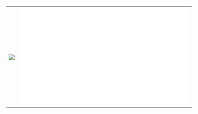 <table style="border:none">
  <tr>
    <td align="center" style="padding=0;width=50%;">
      <img align="center" style="padding=0;" src="https://github-readme-stats.vercel.app/api/?username=Lani-Skyy&show_icons=true&title_color=fff&text_color=9f9f9f&bg_color=00000000&icon_color=fff&count_private=true&hide_border=true"/>
    </td>
<!--     <td align="center" style="padding=0;width=50%;">
      <img align="center" style="padding=0;" src="https://github-readme-stats.quantumlytangled.vercel.app/api/top-langs/?username=Lani-Skyy&show_icons=true&title_color=fff&text_color=9f9f9f&bg_color=00000000&hide_border=true&icon_color=fff&count_private=true&layout=compact&hide=hack"/>
    </td> -->
    <td>
        <img align="center" style="padding=0;" src="https://raw.githubusercontent.com/Lani-Skyy/github-stats/master/generated/languages.svg#gh-dark-mode-only"/>
    </td>
  </tr>
</table>
</p>


<!-- 
cards from 
https://github.com/anuraghazra/github-readme-stats
https://github.com/jstrieb/github-stats
-->
